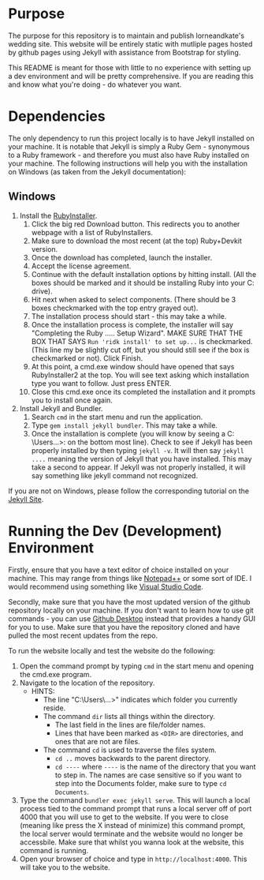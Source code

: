 # Purpose
The purpose for this repository is to maintain and publish lorneandkate's wedding site. This website will be entirely static with mutliple pages hosted by github pages using Jekyll with assistance from Bootstrap for styling.

This README is meant for those with little to no experience with setting up a dev environment and will be pretty comprehensive. If you are reading this and know what you're doing - do whatever you want.

# Dependencies
The only dependency to run this project locally is to have Jekyll installed on your machine. It is notable that Jekyll is simply a Ruby Gem - synonymous to a Ruby framework - and therefore you must also have Ruby installed on your machine. The following instructions will help you with the installation on Windows (as taken from the Jekyll documentation):

## Windows

1. Install the [RubyInstaller](https://rubyinstaller.org/).
   1. Click the big red Download button. This redirects you to another webpage with a list of RubyInstallers.
   2. Make sure to download the most recent (at the top) Ruby+Devkit version.
   3. Once the download has completed, launch the installer.
   4. Accept the license agreement.
   5. Continue with the default installation options by hitting install. (All the boxes should be marked and it should be installing Ruby into your C: drive).
   6. Hit next when asked to select components. (There should be 3 boxes checkmarked with the top entry grayed out).
   7. The installation process should start - this may take a while.
   8. Once the installation process is complete, the installer will say "Completing the Ruby ..... Setup Wizard". MAKE SURE THAT THE BOX THAT SAYS `Run 'ridk install' to set up...` is checkmarked. (This line my be slightly cut off, but you should still see if the box is checkmarked or not). Click Finish.
   9. At this point, a cmd.exe window should have opened that says RubyInstaller2 at the top. You will see text asking which installation type you want to follow. Just press ENTER.
   10. Close this cmd.exe once its completed the installation and it prompts you to install once again.
2.  Install Jekyll and Bundler.
    1. Search `cmd` in the start menu and run the application.
    2. Type `gem install jekyll bundler`. This may take a while.
    3. Once the installation is complete (you will know by seeing a C: \Users\...>: on the bottom most line). Check to see if Jekyll has been properly installed by then typing `jekyll -v`. It will then say `jekyll ....` meaning the version of Jekyll that you have installed. This may take a second to appear. If Jekyll was not properly installed, it will say something like jekyll command not recognized.
   
If you are not on Windows, please follow the corresponding tutorial on the [Jekyll Site](https://jekyllrb.com/docs/installation/).

# Running the Dev (Development) Environment

Firstly, ensure that you have a text editor of choice installed on your machine. This may range from things like [Notepad++](https://notepad-plus-plus.org/downloads/) or some sort of IDE. I would recommend using something like [Visual Studio Code](https://code.visualstudio.com/download). 

Secondly, make sure that you have the most updated version of the github repository locally on your machine. If you don't want to learn how to use git commands - you can use [Github Desktop](https://desktop.github.com/) instead that provides a handy GUI for you to use. Make sure that you have the repository cloned and have pulled the most recent updates from the repo. 

To run the website locally and test the website do the following:
1. Open the command prompt by typing `cmd` in the start menu and opening the cmd.exe program.
2. Navigate to the location of the repository.
    * HINTS: 
      * The line "C:\Users\\...>" indicates which folder you currently reside.
      * The command `dir` lists all things within the directory.
        * The last field in the lines are file/folder names.
        * Lines that have been marked as `<DIR>` are directories, and ones that are not are files.
      * The command `cd` is used to traverse the files system.
        * `cd ..` moves backwards to the parent directory.
        * `cd ----` where `----` is the name of the directory that  you want to step in. The names are case sensitive so if you want to step into the Documents folder, make sure to type `cd Documents`.
3. Type the command `bundler exec jekyll serve`. This will launch a local process tied to the command prompt that runs a local server off of port 4000 that you will use to get to the website. If you were to close (meaning like press the X instead of minimize) this command prompt, the local server would terminate and the website would no longer be accessbile. Make sure that whilst you wanna look at the website, this command is running.
4. Open your browser of choice and type in `http://localhost:4000`. This will take you to the website.

